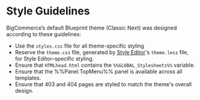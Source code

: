# <span class="jumptarget"> Style Guidelines </span>

BigCommerce’s default Blueprint theme (Classic Next) was designed according to these guidelines:

*   Use the `styles.css` file for all theme-specific styling
*   Reserve the `theme.css` file, generated by [Style Editor](#style-editor)'s `theme.less` file, for Style Editor–specific styling.
*   Ensure that `HTMLhead.html` contains the `%%GLOBAL_Stylesheets%%` variable.
*   Ensure that the %%Panel.TopMenu%% panel is available across all templates.
*   Ensure that 403 and 404 pages are styled to match the theme's overall design.
